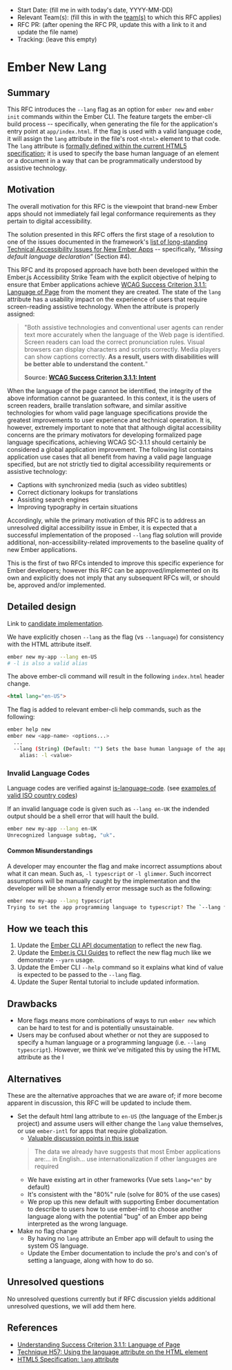 - Start Date: (fill me in with today's date, YYYY-MM-DD)
- Relevant Team(s): (fill this in with the [team(s)](README.md#relevant-teams) to which this RFC applies)
- RFC PR: (after opening the RFC PR, update this with a link to it and update the file name)
- Tracking: (leave this empty)

# Ember New Lang

## Summary

This RFC introduces the `--lang` flag as an option for `ember new` and `ember init` commands within the Ember CLI. The feature targets the ember-cli build process -- specifically, when generating the file for the application's entry point at `app/index.html`. If the flag is used with a valid language code, it will assign the `lang` attribute in the file's root `<html>` element to that code. The `lang` attribute is [formally defined within the current HTML5 specification](https://html.spec.whatwg.org/#the-lang-and-xml:lang-attributes); it is used to specify the base human language of an element or a document in a way that can be programmatically understood by assistive technology.

## Motivation

The overall motivation for this RFC is the viewpoint that brand-new Ember apps should not immediately fail legal conformance requirements as they pertain to digital accessibility.

The solution presented in this RFC offers the first stage of a resolution to one of the issues documented in the framework's [list of long-standing Technical Accessibility Issues for New Ember Apps](https://github.com/emberjs/rfcs/issues/595) -- specifically, *“Missing default language declaration”* (Section #4).

This RFC and its proposed approach have both been developed within the Ember.js Accessibility Strike Team with the explicit objective of helping to ensure that Ember applications achieve [WCAG Success Criterion 3.1.1: Language of Page](https://www.w3.org/WAI/WCAG21/Understanding/language-of-page.html) from the moment they are created. The state of the `lang` attribute has a usability impact on the experience of users that require screen-reading assistive technology. When the attribute is properly assigned:

> "Both assistive technologies and conventional user agents can render text more accurately when the language of the Web page is identified. Screen readers can load the correct pronunciation rules. Visual browsers can display characters and scripts correctly. Media players can show captions correctly. **As a result, users with disabilities will be better able to understand the content.**"
>
> **Source: [WCAG Success Criterion 3.1.1: Intent](https://www.w3.org/WAI/WCAG21/Understanding/language-of-page.html#intent)**

When the language of the page cannot be identified, the integrity of the above information cannot be guaranteed. In this context, it is the users of screen readers, braille translation software, and similar assitive technologies for whom valid page language specifications provide the greatest improvements to user experience and technical operation. It is, however, extremely important to note that that although digital accessibility concerns are the primary motivators for developing formalized page language specifications, achieving WCAG SC-3.1.1 should certainly be considered a global application improvement. The following list contains application use cases that all benefit from having a valid page language specified, but are not strictly tied to digital accessibility requirements or assistive technology:

- Captions with synchronized media (such as video subtitles)
- Correct dictionary lookups for translations
- Assisting search engines
- Improving typography in certain situations

Accordingly, while the primary motivation of this RFC is to address an unresolved digital accessibility issue in Ember, it is expected that a successful implementation of the proposed `--lang` flag solution will provide additional, non-accessibility-related improvements to the baseline quality of new Ember applications.

This is the first of two RFCs intended to improve this specific experience for Ember developers; however this RFC can be approved/implemented on its own and explicitly does not imply that any subsequent RFCs will, or should be, approved and/or implemented.

## Detailed design

Link to [candidate implementation](https://github.com/josephdsumner/ember-cli/compare/master...ember-new-lang-base).

We have explicitly chosen `--lang` as the flag (vs `--language`) for consistency with the HTML attribute itself. 

```bash
ember new my-app --lang en-US
# -l is also a valid alias
```

The above ember-cli command will result in the following `index.html` header change.

```html
<html lang="en-US">
```

The flag is added to relevant ember-cli help commands, such as the following:

```bash
ember help new
ember new <app-name> <options...>
  ...
  --lang (String) (Default: "") Sets the base human language of the application via index.html
    alias: -l <value>
```

### Invalid Language Codes

Language codes are verified against [is-language-code](https://www.npmjs.com/package/is-language-code). (see [examples of valid ISO country codes](https://en.wikipedia.org/wiki/List_of_ISO_3166_country_codes))

If an invalid language code is given such as `--lang en-UK` the indended output should be a shell error that will hault the build.

```bash
ember new my-app --lang en-UK
Unrecognized language subtag, "uk".
```

#### Common Misunderstandings

A developer may encounter the flag and make incorrect assumptions about what it can mean. Such as, `-l typescript` or `-l glimmer`. Such incorrect assumptions will be manually caught by the implementation and the developer will be shown a friendly error message such as the following:

```bash
ember new my-app --lang typescript
Trying to set the app programming language to typescript? The `--lang flag sets the base human language of the app in index.html
```

## How we teach this

1. Update the [Ember CLI API documentation](https://ember-cli.com/api/) to reflect the new flag.
2. Update the [Ember.js CLI Guides](https://cli.emberjs.com/release/basic-use/cli-commands/) to reflect the new flag much like we demonstrate `--yarn` usage.
3. Update the Ember CLI `--help` command so it explains what kind of value is expected to be passed to the `--lang` flag.
4. Update the Super Rental tutorial to include updated information.

## Drawbacks

* More flags means more combinations of ways to run `ember new` which can be hard to test for and is potentially unsustainable.
* Users may be confused about whether or not they are supposed to specify a human language or a programming language (i.e. `--lang typescript`). However, we think we've mitigated this by using the HTML attribute as the l

## Alternatives
These are the alternative approaches that we are aware of; if more become apparent in discussion, this RFC will be updated to include them. 

- Set the default html lang attribute to `en-US` (the language of the Ember.js project) and assume users will either change the `lang` value themselves, or use `ember-intl` for apps that require globalization.
  - [Valuable discussion points in this issue](https://github.com/emberjs/rfcs/issues/595)
  > The data we already have suggests that most Ember applications are:... in English... use internationalization if other languages are required
  - We have existing art in other frameworks (Vue sets `lang="en"` by default)
  - It's consistent with the "80%" rule (solve for 80% of the use cases)
  - We prop up this new default with supporting Ember documentation to describe to users how to use ember-intl to choose another language along with the potential "bug" of an Ember app being interpreted as the wrong language.
- Make no flag change
  - By having no `lang` attribute an Ember app will default to using the system OS language.
  - Update the Ember documentation to include the pro's and con's of setting a language, along with how to do so.

## Unresolved questions

No unresolved questions currently but if RFC discussion yields additional unresolved questions, we will add them here.

## References

- [Understanding Success Criterion 3.1.1: Language of Page](https://www.w3.org/WAI/WCAG21/Understanding/language-of-page.html)
- [Technique H57: Using the language attribute on the HTML element](https://www.w3.org/WAI/WCAG21/Techniques/html/H57)
- [HTML5 Specification: `lang` attribute](https://html.spec.whatwg.org/#the-lang-and-xml:lang-attributes)
